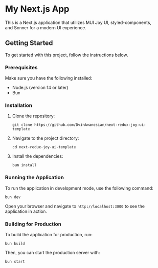 # My Next.js App

This is a Next.js application that utilizes MUI Joy UI, styled-components, and Sonner for a modern UI experience.

## Getting Started

To get started with this project, follow the instructions below.

### Prerequisites

Make sure you have the following installed:

- Node.js (version 14 or later)
- Bun

### Installation

1. Clone the repository:

   ```
   git clone https://github.com/DvinAvanesian/next-redux-joy-ui-template
   ```

2. Navigate to the project directory:

   ```
   cd next-redux-joy-ui-template
   ```

3. Install the dependencies:

   ```
   bun install
   ```

### Running the Application

To run the application in development mode, use the following command:

```
bun dev
```

Open your browser and navigate to `http://localhost:3000` to see the application in action.

### Building for Production

To build the application for production, run:

```
bun build
```

Then, you can start the production server with:

```
bun start
```
